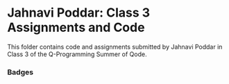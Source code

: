 # Jahnavi Poddar: Class 3 Assignments and Code
This folder contains code and assignments submitted by Jahnavi Poddar in Class 3 of the Q-Programming Summer of Qode.
### Badges